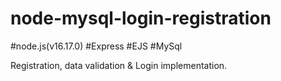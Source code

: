 # node-mysql-login-registration

#node.js(v16.17.0)
#Express
#EJS
#MySql

Registration, data validation & Login implementation.